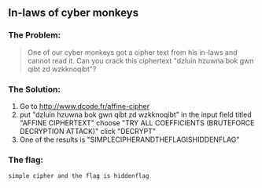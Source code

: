 ## In-laws of cyber monkeys

### The Problem:

  > One of our cyber monkeys got a cipher text from his in-laws and cannot read it. 
  > Can you crack this ciphertext "dzluin hzuwna bok gwn qibt zd wzkknoqibt"?

### The Solution:

1. Go to http://www.dcode.fr/affine-cipher
2. put "dzluin hzuwna bok gwn qibt zd wzkknoqibt"
   in the input field titled "AFFINE CIPHERTEXT"
   choose "TRY ALL COEFFICIENTS (BRUTEFORCE DECRYPTION ATTACK)"
   click "DECRYPT"
3. One of the results is "SIMPLECIPHERANDTHEFLAGISHIDDENFLAG"
   
### The flag:
`simple cipher and the flag is hiddenflag`

